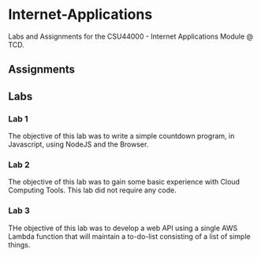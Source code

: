 # Internet-Applications

Labs and Assignments for the CSU44000 - Internet Applications Module @ TCD.

## Assignments


## Labs

### Lab 1
The objective of this lab was to write a simple countdown program, in Javascript, using NodeJS and the Browser.

### Lab 2
The objective of this lab was to gain some basic experience with Cloud Computing Tools. 
This lab did not require any code.

### Lab 3
THe objective of this lab was to develop a web API using a single AWS Lambda function that will maintain a to-do-list consisting of a list of simple things.

